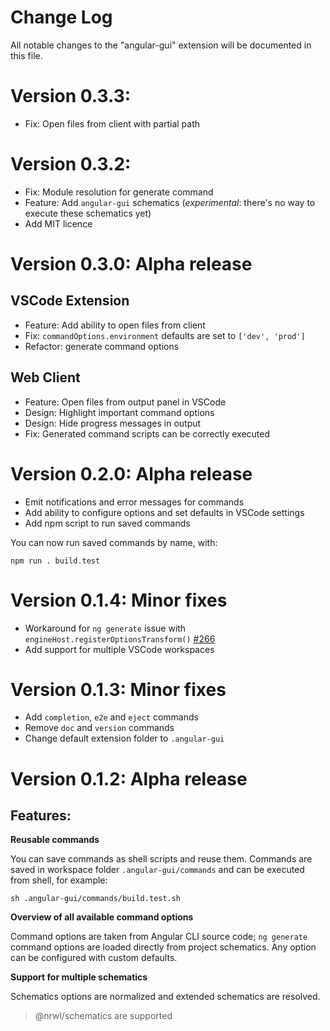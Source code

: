# Change Log
All notable changes to the "angular-gui" extension will be documented in this file.

# Version 0.3.3:

* Fix: Open files from client with partial path

# Version 0.3.2:

* Fix: Module resolution for generate command
* Feature: Add `angular-gui` schematics (*experimental*: there's no way to execute these schematics yet)
* Add MIT licence

# Version 0.3.0: Alpha release

## VSCode Extension

* Feature: Add ability to open files from client
* Fix: `commandOptions.environment` defaults are set to `['dev', 'prod']`
* Refactor: generate command options

## Web Client
* Feature: Open files from output panel in VSCode
* Design: Highlight important command options
* Design: Hide progress messages in output
* Fix: Generated command scripts can be correctly executed

# Version 0.2.0: Alpha release

* Emit notifications and error messages for commands
* Add ability to configure options and set defaults in VSCode settings
* Add npm script to run saved commands

You can now run saved commands by name, with:

    npm run . build.test

# Version 0.1.4: Minor fixes

* Workaround for `ng generate` issue with `engineHost.registerOptionsTransform()` [#266](https://github.com/angular/devkit/issues/266)
* Add support for multiple VSCode workspaces

# Version 0.1.3: Minor fixes

* Add `completion`, `e2e` and `eject` commands
* Remove `doc` and `version` commands
* Change default extension folder to `.angular-gui`

# Version 0.1.2: Alpha release
## Features:

**Reusable commands**

You can save commands as shell scripts and reuse them. Commands are saved in workspace folder `.angular-gui/commands` and can be executed from shell, for example:

    sh .angular-gui/commands/build.test.sh

**Overview of all available command options**

Command options are taken from Angular CLI source code; `ng generate` command options are loaded directly from project schematics. Any option can be configured with custom defaults.

**Support for multiple schematics**

Schematics options are normalized and extended schematics are resolved.

> @nrwl/schematics are supported

